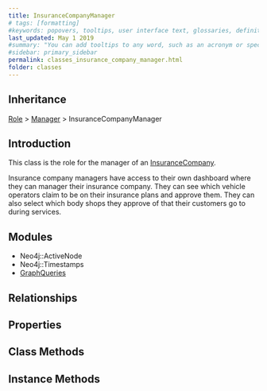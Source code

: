 ```yaml
---
title: InsuranceCompanyManager
# tags: [formatting]
#keywords: popovers, tooltips, user interface text, glossaries, definitions
last_updated: May 1 2019
#summary: "You can add tooltips to any word, such as an acronym or specialized term. Tooltips work well for glossary definitions, because you don't have to keep repeating the definition, nor do you assume the reader already knows the word's meaning."
#sidebar: primary_sidebar
permalink: classes_insurance_company_manager.html
folder: classes
---
```


## Inheritance

[Role](/classes_role) > [Manager](/classes_manager) > InsuranceCompanyManager

## Introduction

This class is the role for the manager of an [InsuranceCompany](/classes_insurance_company).

Insurance company managers have access to their own dashboard where they can manager their insurance company. They can see which vehicle operators claim to be on their insurance plans and approve them. They can also select which body shops they approve of that their customers go to during services.

## Modules

* Neo4j::ActiveNode
* Neo4j::Timestamps
* [GraphQueries](/modules_graph_queries.html)

## Relationships

## Properties

## Class Methods

## Instance Methods

